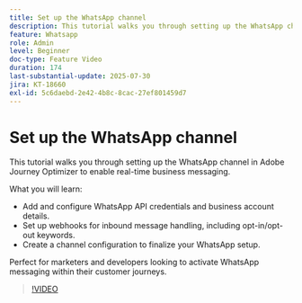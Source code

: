 ```yaml
---
title: Set up the WhatsApp channel
description: This tutorial walks you through setting up the WhatsApp channel in Adobe Journey Optimizer to enable real-time business messaging.
feature: Whatsapp
role: Admin
level: Beginner
doc-type: Feature Video
duration: 174
last-substantial-update: 2025-07-30
jira: KT-18660
exl-id: 5c6daebd-2e42-4b8c-8cac-27ef801459d7
---
```

# Set up the WhatsApp channel

This tutorial walks you through setting up the WhatsApp channel in Adobe Journey Optimizer to enable real-time business messaging.

What you will learn:

* Add and configure WhatsApp API credentials and business account details.
* Set up webhooks for inbound message handling, including opt-in/opt-out keywords.
* Create a channel configuration to finalize your WhatsApp setup.

Perfect for marketers and developers looking to activate WhatsApp messaging within their customer journeys.

>[!VIDEO](https://video.tv.adobe.com/v/3470268/?learn=on&enablevpops)
